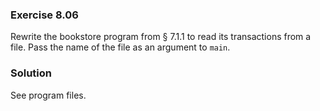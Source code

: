 ### Exercise 8.06

Rewrite the bookstore program from &sect; 7.1.1 to read its transactions from a
file. Pass the name of the file as an argument to `main`.

### Solution

See program files.
